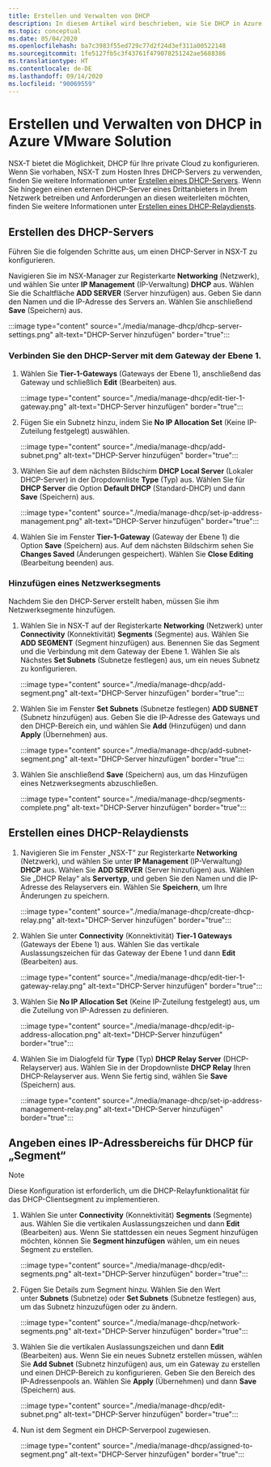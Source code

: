 ```yaml
---
title: Erstellen und Verwalten von DHCP
description: In diesem Artikel wird beschrieben, wie Sie DHCP in Azure VMware Solution verwalten.
ms.topic: conceptual
ms.date: 05/04/2020
ms.openlocfilehash: ba7c3983f55ed729c77d2f24d3ef311a00522148
ms.sourcegitcommit: 1fe5127fb5c3f43761f479078251242ae5688386
ms.translationtype: HT
ms.contentlocale: de-DE
ms.lasthandoff: 09/14/2020
ms.locfileid: "90069559"
---
```

# <a name="how-to-create-and-manage-dhcp-in-azure-vmware-solution"></a>Erstellen und Verwalten von DHCP in Azure VMware Solution

NSX-T bietet die Möglichkeit, DHCP für Ihre private Cloud zu konfigurieren. Wenn Sie vorhaben, NSX-T zum Hosten Ihres DHCP-Servers zu verwenden, finden Sie weitere Informationen unter [Erstellen eines DHCP-Servers](#create-dhcp-server). Wenn Sie hingegen einen externen DHCP-Server eines Drittanbieters in Ihrem Netzwerk betreiben und Anforderungen an diesen weiterleiten möchten, finden Sie weitere Informationen unter [Erstellen eines DHCP-Relaydiensts](#create-dhcp-relay-service).

## <a name="create-dhcp-server"></a>Erstellen des DHCP-Servers

Führen Sie die folgenden Schritte aus, um einen DHCP-Server in NSX-T zu konfigurieren.

Navigieren Sie im NSX-Manager zur Registerkarte **Networking** (Netzwerk), und wählen Sie unter **IP Management** (IP-Verwaltung) **DHCP** aus. Wählen Sie die Schaltfläche **ADD SERVER** (Server hinzufügen) aus. Geben Sie dann den Namen und die IP-Adresse des Servers an. Wählen Sie anschließend **Save** (Speichern) aus.

:::image type="content" source="./media/manage-dhcp/dhcp-server-settings.png" alt-text="DHCP-Server hinzufügen" border="true":::

### <a name="connect-dhcp-server-to-the-tier-1-gateway"></a>Verbinden Sie den DHCP-Server mit dem Gateway der Ebene 1.

1. Wählen Sie **Tier-1-Gateways** (Gateways der Ebene 1), anschließend das Gateway und schließlich **Edit** (Bearbeiten) aus.

   :::image type="content" source="./media/manage-dhcp/edit-tier-1-gateway.png" alt-text="DHCP-Server hinzufügen" border="true":::

1. Fügen Sie ein Subnetz hinzu, indem Sie **No IP Allocation Set** (Keine IP-Zuteilung festgelegt) auswählen.

   :::image type="content" source="./media/manage-dhcp/add-subnet.png" alt-text="DHCP-Server hinzufügen" border="true":::

1. Wählen Sie auf dem nächsten Bildschirm **DHCP Local Server** (Lokaler DHCP-Server) in der Dropdownliste **Type** (Typ) aus. Wählen Sie für **DHCP Server** die Option **Default DHCP** (Standard-DHCP) und dann **Save** (Speichern) aus.

   :::image type="content" source="./media/manage-dhcp/set-ip-address-management.png" alt-text="DHCP-Server hinzufügen" border="true":::

1. Wählen Sie im Fenster **Tier-1-Gateway** (Gateway der Ebene 1) die Option **Save** (Speichern) aus. Auf dem nächsten Bildschirm sehen Sie **Changes Saved** (Änderungen gespeichert). Wählen Sie **Close Editing** (Bearbeitung beenden) aus.

### <a name="add-a-network-segment"></a>Hinzufügen eines Netzwerksegments

Nachdem Sie den DHCP-Server erstellt haben, müssen Sie ihm Netzwerksegmente hinzufügen.

1. Wählen Sie in NSX-T auf der Registerkarte **Networking** (Netzwerk) unter **Connectivity** (Konnektivität) **Segments** (Segmente) aus. Wählen Sie **ADD SEGMENT** (Segment hinzufügen) aus. Benennen Sie das Segment und die Verbindung mit dem Gateway der Ebene 1. Wählen Sie als Nächstes **Set Subnets** (Subnetze festlegen) aus, um ein neues Subnetz zu konfigurieren. 

   :::image type="content" source="./media/manage-dhcp/add-segment.png" alt-text="DHCP-Server hinzufügen" border="true":::

1. Wählen Sie im Fenster **Set Subnets** (Subnetze festlegen) **ADD SUBNET** (Subnetz hinzufügen) aus. Geben Sie die IP-Adresse des Gateways und den DHCP-Bereich ein, und wählen Sie **Add** (Hinzufügen) und dann **Apply** (Übernehmen) aus.

   :::image type="content" source="./media/manage-dhcp/add-subnet-segment.png" alt-text="DHCP-Server hinzufügen" border="true":::

1. Wählen Sie anschließend **Save** (Speichern) aus, um das Hinzufügen eines Netzwerksegments abzuschließen.

   :::image type="content" source="./media/manage-dhcp/segments-complete.png" alt-text="DHCP-Server hinzufügen" border="true":::

## <a name="create-dhcp-relay-service"></a>Erstellen eines DHCP-Relaydiensts

1. Navigieren Sie im Fenster „NSX-T“ zur Registerkarte **Networking** (Netzwerk), und wählen Sie unter **IP Management** (IP-Verwaltung) **DHCP** aus. Wählen Sie **ADD SERVER** (Server hinzufügen) aus. Wählen Sie „DHCP Relay“ als **Servertyp**, und geben Sie den Namen und die IP-Adresse des Relayservers ein. Wählen Sie **Speichern**, um Ihre Änderungen zu speichern.

   :::image type="content" source="./media/manage-dhcp/create-dhcp-relay.png" alt-text="DHCP-Server hinzufügen" border="true":::

1. Wählen Sie unter **Connectivity** (Konnektivität) **Tier-1 Gateways** (Gateways der Ebene 1) aus. Wählen Sie das vertikale Auslassungszeichen für das Gateway der Ebene 1 und dann **Edit** (Bearbeiten) aus.

   :::image type="content" source="./media/manage-dhcp/edit-tier-1-gateway-relay.png" alt-text="DHCP-Server hinzufügen" border="true":::

1. Wählen Sie **No IP Allocation Set** (Keine IP-Zuteilung festgelegt) aus, um die Zuteilung von IP-Adressen zu definieren.

   :::image type="content" source="./media/manage-dhcp/edit-ip-address-allocation.png" alt-text="DHCP-Server hinzufügen" border="true":::

1. Wählen Sie im Dialogfeld für **Type** (Typ) **DHCP Relay Server** (DHCP-Relayserver) aus. Wählen Sie in der Dropdownliste **DHCP Relay** Ihren DHCP-Relayserver aus. Wenn Sie fertig sind, wählen Sie **Save**  (Speichern) aus.

   :::image type="content" source="./media/manage-dhcp/set-ip-address-management-relay.png" alt-text="DHCP-Server hinzufügen" border="true":::

## <a name="specify-a-dhcp-range-ip-on-segment"></a>Angeben eines IP-Adressbereichs für DHCP für „Segment“

> [!NOTE]
> Diese Konfiguration ist erforderlich, um die DHCP-Relayfunktionalität für das DHCP-Clientsegment zu implementieren. 

1. Wählen Sie unter **Connectivity** (Konnektivität) **Segments** (Segmente) aus. Wählen Sie die vertikalen Auslassungszeichen und dann **Edit** (Bearbeiten) aus. Wenn Sie stattdessen ein neues Segment hinzufügen möchten, können Sie **Segment hinzufügen** wählen, um ein neues Segment zu erstellen.

   :::image type="content" source="./media/manage-dhcp/edit-segments.png" alt-text="DHCP-Server hinzufügen" border="true":::

1. Fügen Sie Details zum Segment hinzu. Wählen Sie den Wert unter **Subnets** (Subnetze) oder **Set Subnets** (Subnetze festlegen) aus, um das Subnetz hinzuzufügen oder zu ändern.

   :::image type="content" source="./media/manage-dhcp/network-segments.png" alt-text="DHCP-Server hinzufügen" border="true":::

1. Wählen Sie die vertikalen Auslassungszeichen und dann **Edit** (Bearbeiten) aus. Wenn Sie ein neues Subnetz erstellen müssen, wählen Sie **Add Subnet** (Subnetz hinzufügen) aus, um ein Gateway zu erstellen und einen DHCP-Bereich zu konfigurieren. Geben Sie den Bereich des IP-Adressenpools an. Wählen Sie **Apply** (Übernehmen) und dann **Save** (Speichern) aus.

   :::image type="content" source="./media/manage-dhcp/edit-subnet.png" alt-text="DHCP-Server hinzufügen" border="true":::

1. Nun ist dem Segment ein DHCP-Serverpool zugewiesen.

   :::image type="content" source="./media/manage-dhcp/assigned-to-segment.png" alt-text="DHCP-Server hinzufügen" border="true":::

